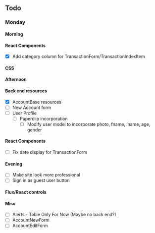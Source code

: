 ## Todo
### Monday
#### Morning
#### React Components
- [x] Add category column for TransactionForm/TransactionIndexItem
#### CSS
#### Afternoon
#### Back end resources
- [x] AccountBase resources
- [ ] New Account form
- [ ] User Profile
  - [ ] Paperclip incorporation
    -[ ] Modify user model to incorporate photo, fname, lname, age, gender
#### React Components
- [ ] Fix date display for TransactionForm
#### Evening
- [ ] Make site look more professional
- [ ] Sign in as guest user button
#### Flux/React controls
#### Misc
- [ ] Alerts - Table Only For Now (Maybe no back end?)
- [ ] AccountNewForm
- [ ] AccountEditForm

